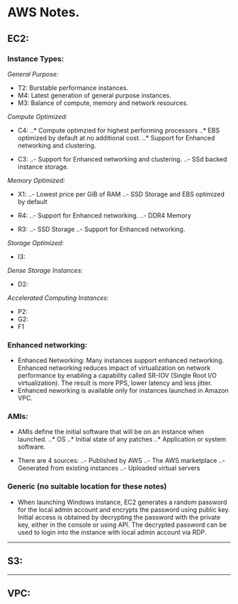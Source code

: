 # AWS Notes.

## EC2:

### Instance Types:
*General Purpose:*
- T2: Burstable performance instances.
- M4: Latest generation of general purpose instances.
- M3: Balance of compute, memory and network resources.

*Compute Optimized:*
- C4: 
..* Compute optimzied for highest performing processors
..* EBS optimized by default at no additional cost.
..* Support for Enhanced networking and clustering.

- C3: 
..- Support for Enhanced networking and clustering.
..- SSd backed instance storage.

*Memory Optimized:*
 - X1:
 ..- Lowest price per GiB of RAM
 ..- SSD Storage and EBS optimized by default

 - R4:
 ..- Support for Enhanced networking.
 ..- DDR4 Memory
 
 - R3:
 ..- SSD Storage
 ..- Support for Enhanced networking.

*Storage Optimized:*
  - I3:

*Dense Storage Instances:*
  - D2:

*Accelerated Computing Instances:*
  - P2:
  - G2:
  - F1

### Enhanced networking:
* Enhanced Networking: Many instances support enhanced networking. Enhanced networking reduces
  impact of virtualization on network performance by enabling a capability called SR-IOV
  (Single Root I/O virtualization). The result is more PPS, lower latency and less jitter.
* Enhanced neworking is available only for instances launched in Amazon VPC.


### AMIs:
* AMIs define the initial software that will be on an instance when launched.
..* OS
..* Initial state of any patches
..* Application or system software.

* There are 4 sources:
..- Published by AWS
..- The AWS marketplace
..- Generated from existing instances
..- Uploaded virtual servers


### Generic (no suitable location for these notes)

* When launching Windows instance, EC2 generates a random password for the local admin
  account and encrypts the password using public key. Initial access is obtained by
  decrypting the password with the private key, either in the console or using API.
  The decrypted password can be used to login into the instance with local admin account
  via RDP.





---

## S3:



---

## VPC:

